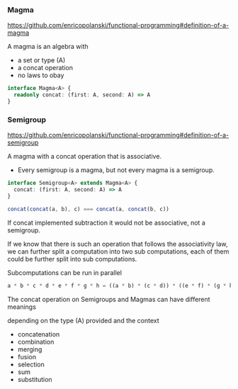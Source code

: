 
### Magma
https://github.com/enricopolanski/functional-programming#definition-of-a-magma

A magma is an algebra with
- a set or type (A)
- a concat operation
- no laws to obay

```ts
interface Magma<A> {
  readonly concat: (first: A, second: A) => A
}
```

### Semigroup
https://github.com/enricopolanski/functional-programming#definition-of-a-semigroup

A magma with a concat operation that is associative.
- Every semigroup is a magma, but not every magma is a semigroup.

```ts
interface Semigroup<A> extends Magma<A> {
  concat: (first: A, second: A) => A
}
```

```ts
concat(concat(a, b), c) === concat(a, concat(b, c))
```

If concat implemented subtraction it would not be associative, not a semigroup.

If we know that there is such an operation that follows the associativity law,
we can further split a computation into two sub computations,
each of them could be further split into sub computations.

Subcomputations can be run in parallel

```ts
a * b * c * d * e * f * g * h = ((a * b) * (c * d)) * ((e * f) * (g * h))
```

The concat operation on Semigroups and Magmas can have different meanings

depending on the type (A) provided and the context

- concatenation
- combination
- merging
- fusion
- selection
- sum
- substitution


